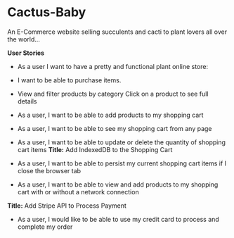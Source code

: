 # Cactus-Baby
An E-Commerce website selling succulents and cacti to plant lovers all over the world...

**User Stories**
* As a user I want to have a pretty and functional plant online store:
* I want to be able to purchase items.
* View and filter products by category
Click on a product to see full details


* As a user, I want to be able to add products to my shopping cart

* As a user, I want to be able to see my shopping cart from any page

* As a user, I want to be able to update or delete the quantity of shopping cart items
**Title:**
Add IndexedDB to the Shopping Cart


* As a user, I want to be able to persist my current shopping cart items if I close the browser tab

* As a user, I want to be able to view and add products to my shopping cart with or without a network connection

**Title:**
Add Stripe API to Process Payment

* As a user, I would like to be able to use my credit card to process and complete my order

